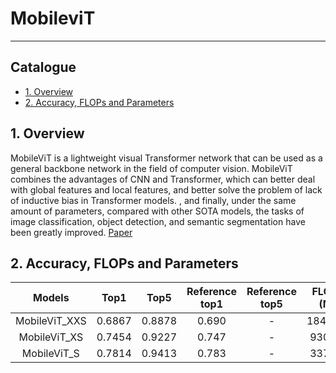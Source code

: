 # MobileviT
---
## Catalogue

* [1. Overview](#1)
* [2. Accuracy, FLOPs and Parameters](#2)

<a name='1'></a>

## 1. Overview

MobileViT is a lightweight visual Transformer network that can be used as a general backbone network in the field of computer vision. MobileViT combines the advantages of CNN and Transformer, which can better deal with global features and local features, and better solve the problem of lack of inductive bias in Transformer models.
, and finally, under the same amount of parameters, compared with other SOTA models, the tasks of image classification, object detection, and semantic segmentation have been greatly improved. [Paper](https://arxiv.org/pdf/2110.02178.pdf)

<a name='2'></a>

## 2. Accuracy, FLOPs and Parameters

| Models           | Top1 | Top5 | Reference<br>top1 | Reference<br>top5 | FLOPs<br>(M) | Params<br>(M) |
|:--:|:--:|:--:|:--:|:--:|:--:|:--:|
| MobileViT_XXS    | 0.6867 | 0.8878 | 0.690 | - | 1849.35  | 5.59   |
| MobileViT_XS    | 0.7454 | 0.9227 | 0.747 | - | 930.75  | 2.33   |
| MobileViT_S    | 0.7814 | 0.9413 | 0.783 | - | 337.24  | 1.28   |
